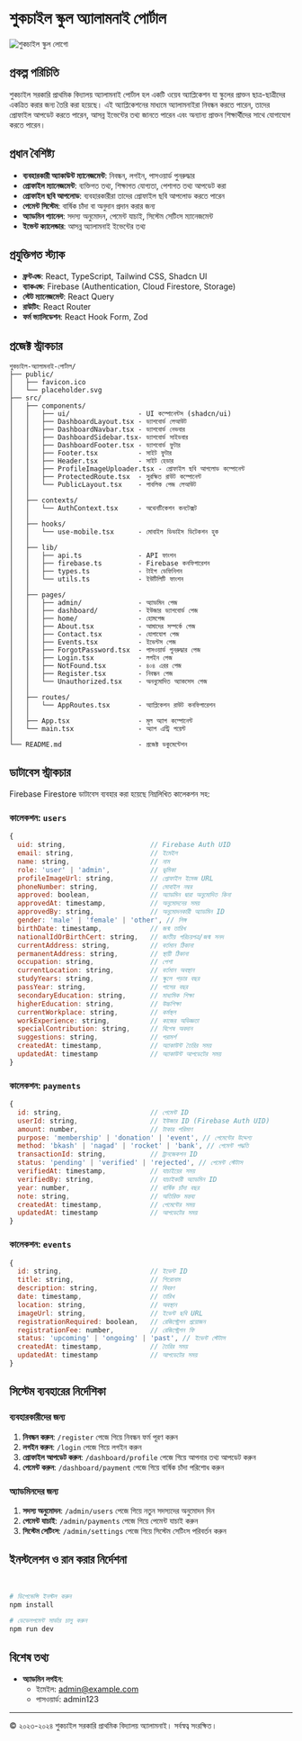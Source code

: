 
# শুকচাইল স্কুল অ্যালামনাই পোর্টাল

![শুকচাইল স্কুল লোগো](https://i.ibb.co/NgkLwVm3/shukchail-logo.jpg)

## প্রকল্প পরিচিতি

শুকচাইল সরকারি প্রাথমিক বিদ্যালয় অ্যালামনাই পোর্টাল হল একটি ওয়েব অ্যাপ্লিকেশন যা স্কুলের প্রাক্তন ছাত্র-ছাত্রীদের একত্রিত করার জন্য তৈরি করা হয়েছে। এই অ্যাপ্লিকেশনের মাধ্যমে অ্যালামনাইরা নিবন্ধন করতে পারেন, তাদের প্রোফাইল আপডেট করতে পারেন, আসন্ন ইভেন্টের তথ্য জানতে পারেন এবং অন্যান্য প্রাক্তন শিক্ষার্থীদের সাথে যোগাযোগ করতে পারেন।

## প্রধান বৈশিষ্ট্য

- **ব্যবহারকারী অ্যাকাউন্ট ম্যানেজমেন্ট**: নিবন্ধন, লগইন, পাসওয়ার্ড পুনরুদ্ধার
- **প্রোফাইল ম্যানেজমেন্ট**: ব্যক্তিগত তথ্য, শিক্ষাগত যোগ্যতা, পেশাগত তথ্য আপডেট করা
- **প্রোফাইল ছবি আপলোড**: ব্যবহারকারীরা তাদের প্রোফাইল ছবি আপলোড করতে পারেন
- **পেমেন্ট সিস্টেম**: বার্ষিক চাঁদা বা অনুদান প্রদান করার জন্য
- **অ্যাডমিন প্যানেল**: সদস্য অনুমোদন, পেমেন্ট যাচাই, সিস্টেম সেটিংস ম্যানেজমেন্ট
- **ইভেন্ট ক্যালেন্ডার**: আসন্ন অ্যালামনাই ইভেন্টের তথ্য

## প্রযুক্তিগত স্ট্যাক

- **ফ্রন্টএন্ড**: React, TypeScript, Tailwind CSS, Shadcn UI
- **ব্যাকএন্ড**: Firebase (Authentication, Cloud Firestore, Storage)
- **স্টেট ম্যানেজমেন্ট**: React Query
- **রাউটিং**: React Router
- **ফর্ম ভ্যালিডেশন**: React Hook Form, Zod

## প্রজেক্ট স্ট্রাকচার

```
শুকচাইল-অ্যালামনাই-পোর্টাল/
├── public/
│   ├── favicon.ico
│   └── placeholder.svg
├── src/
│   ├── components/
│   │   ├── ui/                 - UI কম্পোনেন্টস (shadcn/ui)
│   │   ├── DashboardLayout.tsx - ড্যাশবোর্ড লেআউট
│   │   ├── DashboardNavbar.tsx - ড্যাশবোর্ড নেভবার
│   │   ├── DashboardSidebar.tsx- ড্যাশবোর্ড সাইডবার
│   │   ├── DashboardFooter.tsx - ড্যাশবোর্ড ফুটার
│   │   ├── Footer.tsx          - সাইট ফুটার
│   │   ├── Header.tsx          - সাইট হেডার
│   │   ├── ProfileImageUploader.tsx - প্রোফাইল ছবি আপলোড কম্পোনেন্ট
│   │   ├── ProtectedRoute.tsx  - সুরক্ষিত রাউট কম্পোনেন্ট
│   │   └── PublicLayout.tsx    - পাবলিক পেজ লেআউট
│   │
│   ├── contexts/
│   │   └── AuthContext.tsx     - অথেনটিকেশন কনটেক্সট
│   │
│   ├── hooks/
│   │   └── use-mobile.tsx      - মোবাইল ডিভাইস ডিটেকশন হুক
│   │
│   ├── lib/
│   │   ├── api.ts              - API ফাংশন
│   │   ├── firebase.ts         - Firebase কনফিগারেশন
│   │   ├── types.ts            - টাইপ ডেফিনিশন
│   │   └── utils.ts            - ইউটিলিটি ফাংশন
│   │
│   ├── pages/
│   │   ├── admin/              - অ্যাডমিন পেজ
│   │   ├── dashboard/          - ইউজার ড্যাশবোর্ড পেজ
│   │   ├── home/               - হোমপেজ
│   │   ├── About.tsx           - আমাদের সম্পর্কে পেজ
│   │   ├── Contact.tsx         - যোগাযোগ পেজ
│   │   ├── Events.tsx          - ইভেন্টস পেজ
│   │   ├── ForgotPassword.tsx  - পাসওয়ার্ড পুনরুদ্ধার পেজ
│   │   ├── Login.tsx           - লগইন পেজ
│   │   ├── NotFound.tsx        - ৪০৪ এরর পেজ
│   │   ├── Register.tsx        - নিবন্ধন পেজ
│   │   └── Unauthorized.tsx    - অননুমোদিত অ্যাকসেস পেজ
│   │
│   ├── routes/
│   │   └── AppRoutes.tsx       - অ্যাপ্লিকেশন রাউট কনফিগারেশন
│   │
│   ├── App.tsx                 - মূল অ্যাপ কম্পোনেন্ট
│   └── main.tsx                - অ্যাপ এন্ট্রি পয়েন্ট
│
└── README.md                   - প্রজেক্ট ডকুমেন্টেশন
```

## ডাটাবেস স্ট্রাকচার

Firebase Firestore ডাটাবেস ব্যবহার করা হয়েছে নিম্নলিখিত কালেকশন সহ:

### কালেকশন: `users`

```javascript
{
  uid: string,                     // Firebase Auth UID
  email: string,                   // ইমেইল
  name: string,                    // নাম
  role: 'user' | 'admin',          // ভূমিকা
  profileImageUrl: string,         // প্রোফাইল ইমেজ URL
  phoneNumber: string,             // মোবাইল নম্বর
  approved: boolean,               // অ্যাডমিন দ্বারা অনুমোদিত কিনা
  approvedAt: timestamp,           // অনুমোদনের সময়
  approvedBy: string,              // অনুমোদনকারী অ্যাডমিন ID
  gender: 'male' | 'female' | 'other', // লিঙ্গ
  birthDate: timestamp,            // জন্ম তারিখ
  nationalIdOrBirthCert: string,   // জাতীয় পরিচয়পত্র/জন্ম সনদ
  currentAddress: string,          // বর্তমান ঠিকানা
  permanentAddress: string,        // স্থায়ী ঠিকানা
  occupation: string,              // পেশা
  currentLocation: string,         // বর্তমান অবস্থান
  studyYears: string,              // স্কুলে পড়ার বছর
  passYear: string,                // পাসের বছর
  secondaryEducation: string,      // মাধ্যমিক শিক্ষা
  higherEducation: string,         // উচ্চশিক্ষা
  currentWorkplace: string,        // কর্মস্থল
  workExperience: string,          // কাজের অভিজ্ঞতা
  specialContribution: string,     // বিশেষ অবদান
  suggestions: string,             // পরামর্শ
  createdAt: timestamp,            // অ্যাকাউন্ট তৈরির সময়
  updatedAt: timestamp             // অ্যাকাউন্ট আপডেটের সময়
}
```

### কালেকশন: `payments`

```javascript
{
  id: string,                      // পেমেন্ট ID
  userId: string,                  // ইউজার ID (Firebase Auth UID)
  amount: number,                  // টাকার পরিমাণ
  purpose: 'membership' | 'donation' | 'event', // পেমেন্টের উদ্দেশ্য
  method: 'bkash' | 'nagad' | 'rocket' | 'bank', // পেমেন্ট পদ্ধতি
  transactionId: string,           // ট্রানজেকশন ID
  status: 'pending' | 'verified' | 'rejected', // পেমেন্ট স্টেটাস
  verifiedAt: timestamp,           // যাচাইয়ের সময়
  verifiedBy: string,              // যাচাইকারী অ্যাডমিন ID
  year: number,                    // বার্ষিক চাঁদা বছর
  note: string,                    // অতিরিক্ত মন্তব্য
  createdAt: timestamp,            // পেমেন্টের সময়
  updatedAt: timestamp             // আপডেটের সময়
}
```

### কালেকশন: `events`

```javascript
{
  id: string,                      // ইভেন্ট ID
  title: string,                   // শিরোনাম
  description: string,             // বিবরণ
  date: timestamp,                 // তারিখ
  location: string,                // অবস্থান
  imageUrl: string,                // ইভেন্ট ছবি URL
  registrationRequired: boolean,   // রেজিস্ট্রেশন প্রয়োজন
  registrationFee: number,         // রেজিস্ট্রেশন ফি
  status: 'upcoming' | 'ongoing' | 'past', // ইভেন্ট স্টেটাস
  createdAt: timestamp,            // তৈরির সময়
  updatedAt: timestamp             // আপডেটের সময়
}
```

## সিস্টেম ব্যবহারের নির্দেশিকা

### ব্যবহারকারীদের জন্য

1. **নিবন্ধন করুন**: `/register` পেজে গিয়ে নিবন্ধন ফর্ম পূরণ করুন
2. **লগইন করুন**: `/login` পেজে গিয়ে লগইন করুন
3. **প্রোফাইল আপডেট করুন**: `/dashboard/profile` পেজে গিয়ে আপনার তথ্য আপডেট করুন
4. **পেমেন্ট করুন**: `/dashboard/payment` পেজে গিয়ে বার্ষিক চাঁদা পরিশোধ করুন

### অ্যাডমিনদের জন্য

1. **সদস্য অনুমোদন**: `/admin/users` পেজে গিয়ে নতুন সদস্যদের অনুমোদন দিন
2. **পেমেন্ট যাচাই**: `/admin/payments` পেজে গিয়ে পেমেন্ট যাচাই করুন
3. **সিস্টেম সেটিংস**: `/admin/settings` পেজে গিয়ে সিস্টেম সেটিংস পরিবর্তন করুন

## ইনস্টলেশন ও রান করার নির্দেশনা

```bash


# ডিপেন্ডেন্সি ইনস্টল করুন
npm install

# ডেভেলপমেন্ট সার্ভার চালু করুন
npm run dev
```

## বিশেষ তথ্য

- **অ্যাডমিন লগইন**:
  - ইমেইল: admin@example.com
  - পাসওয়ার্ড: admin123

---

© ২০২৩-২০২৪ শুকচাইল সরকারি প্রাথমিক বিদ্যালয় অ্যালামনাই। সর্বস্বত্ব সংরক্ষিত।
